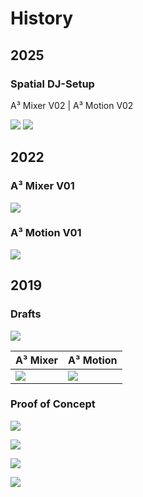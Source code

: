 # History
## 2025
### Spatial DJ-Setup
A³ Mixer V02 | A³ Motion V02

![](history_pics/re_202505-a3-system-rack-1.jpg)
![](history_pics/re_202505-a3-system-rack-2.jpg)
## 2022 
### A³ Mixer V01
![](history_pics/a3mix-prototype-v01.jpg)
### A³ Motion V01
![](history_pics/a3motion-prototype-v01.jpg)
## 2019
### Drafts
![](history_pics/re_202102-v00-a3-system-firstdraft.jpg)

| A³ Mixer                             | A³ Motion                             |
| ------------------------------------ | ------------------------------------- |
| ![](history_pics/v00/a3mix-lose.jpg) | ![](history_pics/re_a3moc_mockup.jpg) |
### Proof of Concept
![](history_pics/re_202109-v01-a3-system-parkrave-over.jpg)

![](history_pics/re_202109-v01-a3-system-parkrave-ongoing.jpg)

![](history_pics/re_202109-v01-a3-system-parkrave-nextlocation.jpg)

![](history_pics/re_202107-a3-system-wannseeravebynight.jpg)


